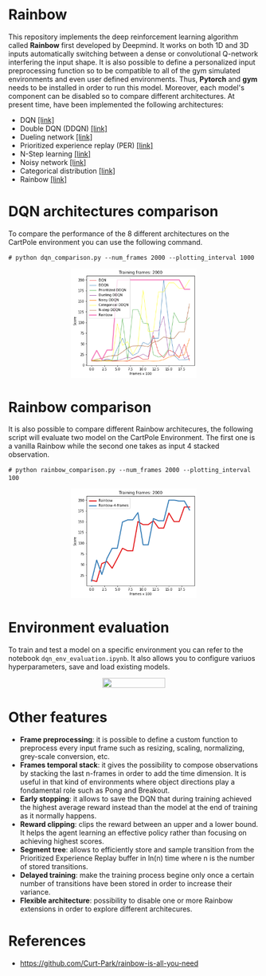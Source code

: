 # Rainbow

This repository implements the deep reinforcement learning algorithm called **Rainbow** first developed by Deepmind. It works on both 1D and 3D inputs automatically switching between a dense or convolutional Q-network interfering the input shape. It is also possible to define a personalized input preprocessing function so to be compatible to all of the gym simulated environments and even user defined environments. Thus, **Pytorch** and **gym** needs to be installed in order to run this model. Moreover, each model's component can be disabled so to compare different architectures. At present time, have been implemented the following architectures:
- DQN [[link]](https://www.cs.toronto.edu/~vmnih/docs/dqn.pdf)
- Double DQN (DDQN) [[link]](https://www.cs.toronto.edu/~vmnih/docs/dqn.pdf)
- Dueling network [[link]](https://arxiv.org/abs/1511.06581)
- Prioritized experience replay (PER) [[link]](https://arxiv.org/abs/1511.05952)
- N-Step learning [[link]](https://arxiv.org/abs/1901.07510)
- Noisy network [[link]](https://arxiv.org/abs/1706.10295)
- Categorical distribution [[link]](https://arxiv.org/pdf/1710.10044.pdf)
- Rainbow [[link]](https://arxiv.org/abs/1710.02298)

# DQN architectures comparison

To compare the performance of the 8 different architectures on the CartPole environment you can use the following command.
```
# python dqn_comparison.py --num_frames 2000 --plotting_interval 1000
```
<p align="center">
<img src="images/Rainbow_CartPole-2000_frames.png"height="50%" width="50%" ></a>
</p>

# Rainbow comparison

It is also possible to compare different Rainbow architecures, the following script will evaluate two model on the CartPole Environment. The first one is a vanilla Rainbow while the second one takes as input 4 stacked observation.
```
# python rainbow_comparison.py --num_frames 2000 --plotting_interval 100
```
<p align="center">
<img src="images/Rainbow-1-4-frames-2000.png"height="50%" width="50%" ></a>
</p>

# Environment evaluation

To train and test a model on a specific environment you can refer to the notebook `dqn_env_evaluation.ipynb`. It also allows you to configure variuos hyperparameters, save and load existing models.
<p align="center">
<img src="images/pacman-1M-rainbow.png"height="50%" width="50%" ></a>
</p>

# Other features

- **Frame preprocessing**: it is possible to define a custom function to preprocess every input frame such as resizing, scaling, normalizing, grey-scale conversion, etc.
- **Frames temporal stack**: it gives the possibility to compose observations by stacking the last n-frames in order to add the time dimension. It is useful in that kind of environments where object directions play a fondamental role such as Pong and Breakout.
- **Early stopping**: it allows to save the DQN that during training achieved the highest average reward instead than the model at the end of training as it normally happens.
- **Reward clipping**: clips the reward between an upper and a lower bound. It helps the agent learning an effective policy rather than focusing on achieving highest scores.
- **Segment tree**: allows to efficiently store and sample transition from the Prioritized Experience Replay buffer in ln(n) time where n is the number of stored transitions.
- **Delayed training**: make the training process begine only once a certain number of transitions have been stored in order to increase their variance.
- **Flexible architecture**: possibility to disable one or more Rainbow extensions in order to explore different architecures.

# References
- https://github.com/Curt-Park/rainbow-is-all-you-need
